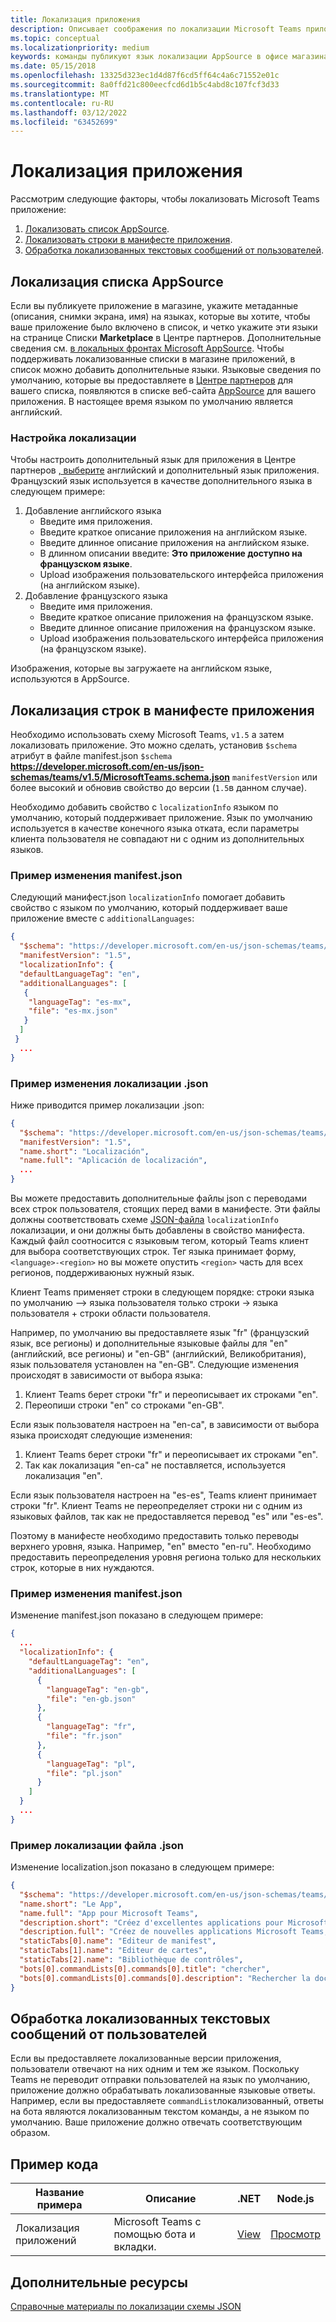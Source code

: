 ```yaml
---
title: Локализация приложения
description: Описывает соображения по локализации Microsoft Teams приложения.
ms.topic: conceptual
ms.localizationpriority: medium
keywords: команды публикуют язык локализации AppSource в офисе магазина
ms.date: 05/15/2018
ms.openlocfilehash: 13325d323ec1d4d87f6cd5ff64c4a6c71552e01c
ms.sourcegitcommit: 8a0ffd21c800eecfcd6d1b5c4abd8c107fcf3d33
ms.translationtype: MT
ms.contentlocale: ru-RU
ms.lasthandoff: 03/12/2022
ms.locfileid: "63452699"
---
```

# <a name="localize-your-app"></a>Локализация приложения

Рассмотрим следующие факторы, чтобы локализовать Microsoft Teams приложение:

1. [Локализовать список AppSource](#localize-your-appsource-listing).
1. [Локализовать строки в манифесте приложения](#localize-strings-in-your-app-manifest).
1. [Обработка локализованных текстовых сообщений от пользователей](#handle-localized-text-submissions-from-your-users).

## <a name="localize-your-appsource-listing"></a>Локализация списка AppSource

Если вы публикуете приложение в магазине, укажите метаданные (описания, снимки экрана, имя) на языках, которые вы хотите, чтобы ваше приложение было включено в список, и четко укажите эти языки на странице Списки **Marketplace** в Центре партнеров. Дополнительные сведения см. [в локальных фронтах Microsoft AppSource](/office/dev/store/prepare-localized-solutions#localized-microsoft-appsource-fronts). Чтобы поддерживать локализованные списки в магазине приложений, в список можно добавить дополнительные языки. Языковые сведения по умолчанию, которые вы предоставляете в [Центре партнеров](/office/dev/store/submit-to-appsource-via-partner-center) для вашего списка, появляются в списке веб-сайта [AppSource](https://appsource.microsoft.com/marketplace/apps?product=office%3Bteams&page=1 "AppSource — это одно место для всех потребностей вашей команды. свести все вместе, включая чаты, собрания, вызовы, файлы и инструменты, чтобы обеспечить более продуктивную командную работу.") для вашего приложения. В настоящее время языком по умолчанию является английский.

### <a name="configure-localization"></a>Настройка локализации

Чтобы настроить дополнительный язык для приложения в Центре партнеров [, выберите](/office/dev/store/submit-to-appsource-via-partner-center) английский и дополнительный язык приложения. Французский язык используется в качестве дополнительного языка в следующем примере:

1. Добавление английского языка
    * Введите имя приложения.
    * Введите краткое описание приложения на английском языке.
    * Введите длинное описание приложения на английском языке.
    * В длинном описании введите: **Это приложение доступно на французском языке**.
    * Upload изображения пользовательского интерфейса приложения (на английском языке).
2. Добавление французского языка
    * Введите имя приложения.
    * Введите краткое описание приложения на французском языке.
    * Введите длинное описание приложения на французском языке.
    * Upload изображения пользовательского интерфейса приложения (на французском языке).

Изображения, которые вы загружаете на английском языке, используются в AppSource.

## <a name="localize-strings-in-your-app-manifest"></a>Локализация строк в манифесте приложения

Необходимо использовать схему Microsoft Teams, `v1.5` а затем локализовать приложение. Это можно сделать, установив `$schema` атрибут в файле manifest.json `$schema` **https://developer.microsoft.com/en-us/json-schemas/teams/v1.5/MicrosoftTeams.schema.json** `manifestVersion` или более высокий и обновив свойство до версии (`1.5`в данном случае).

Необходимо добавить свойство с `localizationInfo` языком по умолчанию, который поддерживает приложение. Язык по умолчанию используется в качестве конечного языка отката, если параметры клиента пользователя не совпадают ни с одним из дополнительных языков.

### <a name="example-manifestjson-change"></a>Пример изменения manifest.json

Следующий манифест.json `localizationInfo` помогает добавить свойство с языком по умолчанию, который поддерживает ваше приложение вместе с `additionalLanguages`:

```json
{
  "$schema": "https://developer.microsoft.com/en-us/json-schemas/teams/v1.5/MicrosoftTeams.schema.json",
  "manifestVersion": "1.5",
  "localizationInfo": {
  "defaultLanguageTag": "en",
  "additionalLanguages": [
   {
    "languageTag": "es-mx",
    "file": "es-mx.json"
   }
  ]
 }
  ...
}
```

### <a name="example-localization-json-change"></a>Пример изменения локализации .json

Ниже приводится пример локализации .json:

```json
{
  "$schema": "https://developer.microsoft.com/en-us/json-schemas/teams/v1.5/MicrosoftTeams.Localization.schema.json",
  "manifestVersion": "1.5",
  "name.short": "Localización",
  "name.full": "Aplicación de localización",
  ...
}
```

Вы можете предоставить дополнительные файлы json с переводами всех строк пользователя, стоящих перед вами в манифесте. Эти файлы должны соответствовать схеме [JSON-файла](../../resources/schema/localization-schema.md) `localizationInfo` локализации, и они должны быть добавлены в свойство манифеста. Каждый файл соотносится с языковым тегом, который Teams клиент для выбора соответствующих строк. Тег языка принимает форму, `<language>-<region>` но вы можете опустить `<region>` часть для всех регионов, поддерживаюных нужный язык.

Клиент Teams применяет строки в следующем порядке: строки языка по умолчанию —> языка пользователя только строки -> языка пользователя + строки области пользователя.

Например, по умолчанию вы предоставляете язык "fr" (французский язык, все регионы) и дополнительные языковые файлы для "en" (английский, все регионы) и "en-GB" (английский, Великобритания), язык пользователя установлен на "en-GB". Следующие изменения происходят в зависимости от выбора языка:

1. Клиент Teams берет строки "fr" и переописывает их строками "en".
1. Переопиши строки "en" со строками "en-GB".

Если язык пользователя настроен на "en-ca", в зависимости от выбора языка происходят следующие изменения:

1. Клиент Teams берет строки "fr" и переописывает их строками "en".
1. Так как локализация "en-ca" не поставляется, используется локализация "en".

Если язык пользователя настроен на "es-es", Teams клиент принимает строки "fr". Клиент Teams не переопределяет строки ни с одним из языковых файлов, так как не предоставляется перевод "es" или "es-es".

Поэтому в манифесте необходимо предоставить только переводы верхнего уровня, языка. Например, "en" вместо "en-ru". Необходимо предоставить переопределения уровня региона только для нескольких строк, которые в них нуждаются.

### <a name="example-manifestjson-change"></a>Пример изменения manifest.json

Изменение manifest.json показано в следующем примере:

```json
{
  ...
  "localizationInfo": {
    "defaultLanguageTag": "en",
    "additionalLanguages": [
      {
        "languageTag": "en-gb",
        "file": "en-gb.json"
      },
      {
        "languageTag": "fr",
        "file": "fr.json"
      },
      {
        "languageTag": "pl",
        "file": "pl.json"
      }
    ]
  }
  ...
}
```

### <a name="example-localization-json-file"></a>Пример локализации файла .json

 Изменение localization.json показано в следующем примере:

```json
{
  "$schema": "https://developer.microsoft.com/en-us/json-schemas/teams/v1.8/MicrosoftTeams.Localization.schema.json",
  "name.short": "Le App",
  "name.full": "App pour Microsoft Teams",
  "description.short": "Créez d'excellentes applications pour Microsoft Teams avec App.",
  "description.full": "Créez de nouvelles applications Microsoft Teams, concevez et prévisualisez des cartes bot, et explorez la documentation avec App.",
  "staticTabs[0].name": "Editeur de manifest",
  "staticTabs[1].name": "Editeur de cartes",
  "staticTabs[2].name": "Bibliothèque de contrôles",
  "bots[0].commandLists[0].commands[0].title": "chercher",
  "bots[0].commandLists[0].commands[0].description": "Rechercher la documentation Teams pertinente"
}
```

## <a name="handle-localized-text-submissions-from-your-users"></a>Обработка локализованных текстовых сообщений от пользователей

Если вы предоставляете локализованные версии приложения, пользователи отвечают на них одним и тем же языком. Поскольку Teams не переводит отправки пользователей на язык по умолчанию, приложение должно обрабатывать локализованные языковые ответы. Например, если вы предоставляете `commandList`локализованный, ответы на бота являются локализованным текстом команды, а не языком по умолчанию. Ваше приложение должно отвечать соответствующим образом.

## <a name="code-sample"></a>Пример кода

| Название примера | Описание | .NET | Node.js |
|-------------|-------------|------|------|
| Локализация приложений | Microsoft Teams с помощью бота и вкладки. | [View](https://github.com/OfficeDev/Microsoft-Teams-Samples/tree/main/samples/app-localization/csharp) |[Просмотр](https://github.com/OfficeDev/Microsoft-Teams-Samples/tree/main/samples/app-localization/nodejs) |

## <a name="see-also"></a>Дополнительные ресурсы

[Справочные материалы по локализации схемы JSON](~/resources/schema/localization-schema.md)

